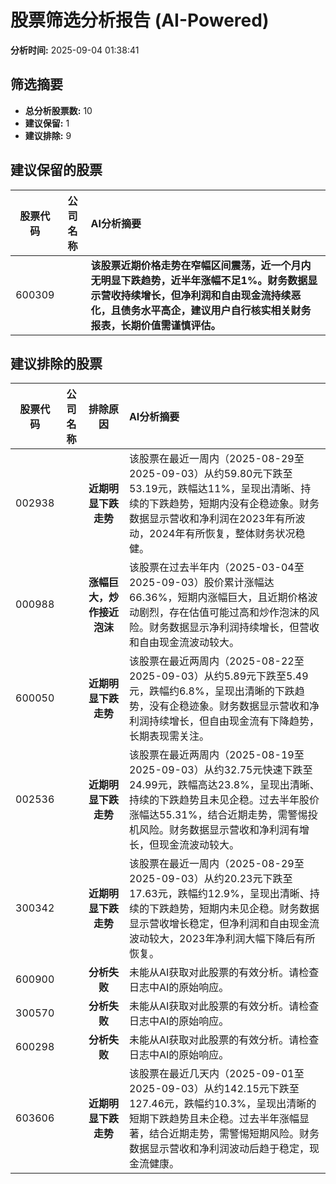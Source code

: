 # 股票筛选分析报告 (AI-Powered)

**分析时间:** 2025-09-04 01:38:41

## 筛选摘要

- **总分析股票数:** 10
- **建议保留:** 1
- **建议排除:** 9

## 建议保留的股票

| 股票代码 | 公司名称 | AI分析摘要 |
|:---:|:---:|:---|
| 600309 |  | **该股票近期价格走势在窄幅区间震荡，近一个月内无明显下跌趋势，近半年涨幅不足1%。财务数据显示营收持续增长，但净利润和自由现金流持续恶化，且债务水平高企，建议用户自行核实相关财务报表，长期价值需谨慎评估。** |

## 建议排除的股票

| 股票代码 | 公司名称 | 排除原因 | AI分析摘要 |
|:---:|:---:|:---:|:---|
| 002938 |  | **近期明显下跌走势** | 该股票在最近一周内（2025-08-29至2025-09-03）从约59.80元下跌至53.19元，跌幅达11%，呈现出清晰、持续的下跌趋势，短期内没有企稳迹象。财务数据显示营收和净利润在2023年有所波动，2024年有所恢复，整体财务状况稳健。 |
| 000988 |  | **涨幅巨大，炒作接近泡沫** | 该股票在过去半年内（2025-03-04至2025-09-03）股价累计涨幅达66.36%，短期内涨幅巨大，且近期价格波动剧烈，存在估值可能过高和炒作泡沫的风险。财务数据显示净利润持续增长，但营收和自由现金流波动较大。 |
| 600050 |  | **近期明显下跌走势** | 该股票在最近两周内（2025-08-22至2025-09-03）从约5.89元下跌至5.49元，跌幅约6.8%，呈现出清晰的下跌趋势，没有企稳迹象。财务数据显示营收和净利润持续增长，但自由现金流有下降趋势，长期表现需关注。 |
| 002536 |  | **近期明显下跌走势** | 该股票在最近两周内（2025-08-19至2025-09-03）从约32.75元快速下跌至24.99元，跌幅高达23.8%，呈现出清晰、持续的下跌趋势且未见企稳。过去半年股价涨幅达55.31%，结合近期走势，需警惕投机风险。财务数据显示营收和净利润有增长，但现金流波动较大。 |
| 300342 |  | **近期明显下跌走势** | 该股票在最近一周内（2025-08-29至2025-09-03）从约20.23元下跌至17.63元，跌幅约12.9%，呈现出清晰、持续的下跌趋势，短期内未见企稳。财务数据显示营收增长稳定，但净利润和自由现金流波动较大，2023年净利润大幅下降后有所恢复。 |
| 600900 |  | **分析失败** | 未能从AI获取对此股票的有效分析。请检查日志中AI的原始响应。 |
| 300570 |  | **分析失败** | 未能从AI获取对此股票的有效分析。请检查日志中AI的原始响应。 |
| 600298 |  | **分析失败** | 未能从AI获取对此股票的有效分析。请检查日志中AI的原始响应。 |
| 603606 |  | **近期明显下跌走势** | 该股票在最近几天内（2025-09-01至2025-09-03）从约142.15元下跌至127.46元，跌幅约10.3%，呈现出清晰的短期下跌趋势且未企稳。过去半年涨幅显著，结合近期走势，需警惕短期风险。财务数据显示营收和净利润波动后趋于稳定，现金流健康。 |
